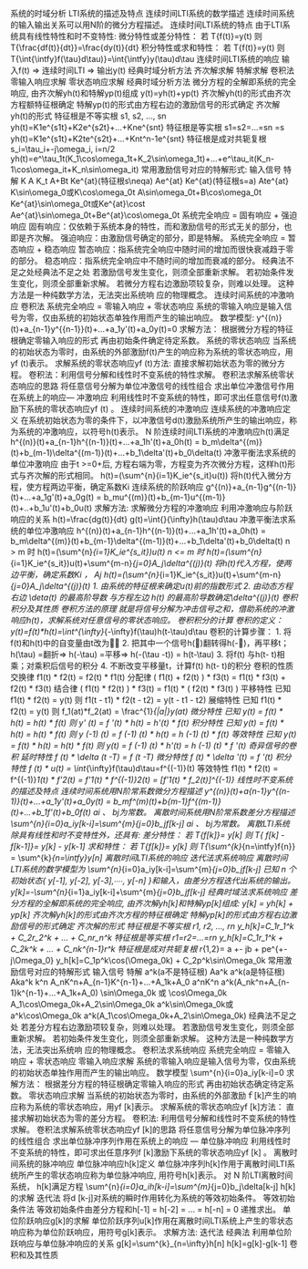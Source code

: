 系统的时域分析
  LTI系统的描述及特点
    连续时间LTI系统的数学描述
      连续时间系统的输入输出关系可以用N阶的微分方程描述。
    连续时间LTI系统的特点
      由于LTI系统具有线性特性和时不变特性:
      微分特性或差分特性：
      若 T{f(t)}=y(t)
      则 T{\frac{df(t)}{dt}}=\frac{dy(t)}{dt}
      积分特性或求和特性：
      若 T{f(t)}=y(t)
      则 T{\int{\intfy}f(\tau}d\tau)}=\int{\intfy}y(\tau)d\tau
    连续时间LTI系统的响应
      输入f(t) => 连续时间LTI => 输出y(t)
        经典时域分析方法
        齐次解求解
        特解求解
        卷积法
        零输入响应求解
        零状态响应求解
      经典时域分析方法
        微分方程的全解即系统的完全响应, 由齐次解yh(t)和特解yp(t)组成
        y(t)=yh(t)+yp(t)
        齐次解yh(t)的形式由齐次方程额特征根确定
        特解yp(t)的形式由方程右边的激励信号的形式确定
        齐次解yh(t)的形式
          特征根是不等实根 s1, s2, ..., sn
          yh(t)=K1e^{s1t}+K2e^{s2t}+...+Kne^{snt}
          特征根是等实根 s1=s2=...=sn =s
          yh(t)=K1e^{s1t}+K2te^{s2t}+...+Knt^n-1e^{snt}
          特征根是成对共轭复根 s_i=\tau_i+-j\omega_i, i=n/2
          yh(t)=e^\tau_1t(K_1\cos\omega_1t+K_2\sin\omega_1t)+...+e^\tau_it(K_n-1\cos\omega_it+K_n\sin\omega_it)
        常用激励信号对应的特解形式:
          输入信号 特解
          K A
          K_t A+Bt
          Ke^{at}(特征根s\neqa) Ae^{at}
          Ke^{at}(特征根s=a) Ate^{at}
          K\sin\omega_0或K\cos\omega_0t A\sin\omega_0t+B\cos\omega_0t
          Ke^{at}\sin\omega_0t或Ke^{at}\cost Ae^{at}\sin\omega_0t+Be^{at}\cos\omega_0t
        系统完全响应 = 固有响应 + 强迫响应
          固有响应：仅依赖于系统本身的特性，而和激励信号的形式无关的部分，也即是齐次解。
          强迫响应：由激励信号确定的部分，即是特解。
        系统完全响应 = 暂态响应 + 稳态响应
          暂态响应：指系统完全响应中随时间的增加而很快衰减趋于零的部分。
          稳态响应：指系统完全响应中不随时间的增加而衰减的部分。
        经典法不足之处经典法不足之处
          若激励信号发生变化，则须全部重新求解。
          若初始条件发生变化，则须全部重新求解。
          若微分方程右边激励项较复杂，则难以处理。
          这种方法是一种纯数学方法，无法突出系统响  应的物理概念。
          连续时间系统的冲激响应
      卷积法
        系统完全响应 = 零输入响应 + 零状态响应
        系统的零输入响应是输入信号为零，仅由系统的初始状态单独作用而产生的输出响应。
          数学模型:
            y^{(n)}(t)+a_{n-1}y^{{n-1}}(t)+...+a_1y'(t)+a_0y(t)=0
          求解方法：
            根据微分方程的特征根确定零输入响应的形式
            再由初始条件确定待定系数。
        系统的零状态响应
          当系统的初始状态为零时，由系统的外部激励f(t)产生的响应称为系统的零状态响应，用yf (t)表示。
          求解系统的零状态响应yf (t)方法:
            直接求解初始状态为零的微分方程。
            卷积法：利用信号分解和线性时不变系统的特性求解。
          卷积法求解系统零状态响应的思路
            将任意信号分解为单位冲激信号的线性组合
            求出单位冲激信号作用在系统上的响应— 冲激响应
            利用线性时不变系统的特性，即可求出任意信号f(t)激励下系统的零状态响应yf (t) 。
    连续时间系统的冲激响应
      连续系统的冲激响应定义
        在系统初始状态为零的条件下，以冲激信号d(t)激励系统所产生的输出响应，称为系统的冲激响应，以符号h(t)表示。
        N 阶连续时间LTI系统的冲激响应h(t)满足 h^{(n)}(t)+a_{n-1}h^{(n-1)}(t)+...+a_1h'(t)+a_0h(t)
          = b_m\delta^{(m)}(t)+b_(m-1)\delta^{(m-1)}(t)+...+b_1\delta'(t)+b_0\delta(t)
        冲激平衡法求系统的单位冲激响应
          由于t >=0+后,  方程右端为零，方程变为齐次微分方程，这样h(t)形式与齐次解的形式相同。
          h(t)=(\sum^{n}{i=1}K_ie^{s_it}u(t))
          将h(t)代入微分方程，使方程两边平衡，确定系数Ki
        连续系统的阶跃响应
          g^{(n)}+a_{n-1}g^{(n-1)}(t)+...+a_1g'(t)+a_0g(t)
          = b_mu^{(m)}(t)+b_{m-1}u^{(m-1)}(t)+..+b_1u'(t)+b_0u(t)
          求解方法:
            求解微分方程的冲激响应
            利用冲激响应与阶跃响应的关系
              h(t)=\frac{dg(t)}{dt} g(t)=\int{}{\infty}h(\tau)d\tau
        冲激平衡法求系统的单位冲激响应
          h^{(n)}(t)+a_{n-1}h^{(n-1)}(t)+...+a_1h'(t)+a_0h(t)
          = b_m\delta^{(m)}(t)+b_{m-1}\delta^{(m-1)}(t)+...+b_1\delta'(t)+b_0\delta(t)
          n > m 时 h(t)=(\sum^{n}_{i=1}K_ie^{s_it})u(t)
          n <= m 时 h(t)=(\sum^{n}_{i=1}K_ie^{s_it})u(t)+\sum^{m-n}_{j=0}A_j\delta^{(j)}(t)
          将h(t)代入方程，使两边平衡，确定系数Ki ， Aj
          h(t)=(\sum^{n}_{i=1}K_ie^{s_it})u(t)+\sum^{m-n}_{j=0}A_j\delta^{(j)}(t)
           1. 由系统的特征根来确定u(t)前的指数形式
           2. 由动态方程右边 \deta(t) 的最高阶导数 与方程左边 h(t) 的最高阶导数确定\delta^{(j)}(t)
 卷积积分及其性质
  卷积方法的原理
    就是将信号分解为冲击信号之和，借助系统的冲激响应h(t)，求解系统对任意信号的零状态响应。
  卷积积分的计算
    卷积的定义：
      y(t)=f(t)*h(t)=\int^{\infty}_{-\infty}f(\tau)h(t-\tau)d\tau
    卷积的计算步骤：
      1. 将f(t)和h(t)中的自变量由t改为；
      2. 把其中一个信号h()翻转得h(-)，再平移t；
          h(\tau) =翻折=> h(-\tau) =平移=> h(-(\tau -t)) = h(t-\tau)
      3. 将f(t) 与h(t- t)相乘；对乘积后信号的积分
      4. 不断改变平移量t，计算f(t) h(t- t)的积分
  卷积的性质
    交换律
      f1(t) * f2(t) =   f2(t) * f1(t)
    分配律
      ( f1(t) + f2(t) ) * f3(t) =  f1(t) * f3(t) +  f2(t) * f3(t)
    结合律
      ( f1(t) * f2(t) ) * f3(t) =  f1(t) * (  f2(t) *  f3(t)  )
    平移特性
      已知    f1(t) * f2(t) =  y(t)
      则      f1(t - t1) * f2(t - t2) =  y(t - t1 - t2)
    展缩特性
      已知    f1(t) * f2(t) =  y(t)
      则 f_1(at)*f_2(at) = \frac^{1}_{|a|}y(at)
    微分特性
     已知    y(t) = f(t) * h(t) = h(t) * f(t)
     则      y' (t) = f '(t) * h(t) = h'(t) * f(t)
   积分特性
     已知    y(t) = f(t) * h(t) = h(t) * f(t)
     则     y (-1) (t) = f (-1) (t) * h(t) = h (-1) (t) * f(t)
   等效特性
     已知    y(t) = f(t) * h(t) = h(t) * f(t)
     则     y(t) = f (-1) (t) * h'(t) = h (-1) (t) * f '(t)
   奇异信号的卷积
    延时特性   f (t) * \delta (t -T) = f (t -T)
    微分特性   f (t) * \delta '(t) = f '(t)
    积分特性   f (t) * u(t) = \int_{\infty}f(\tau)d\tau=f^{(-1)}(t)
    等效特性   f1(t) * f2(t) = f^{(-1)}_1(t) * f'_2(t) = f'_1(t) * f^{(-1)}_2(t) = [f'_1(t) * f_2(t)]^{(-1)}
  线性时不变系统的描述及特点
    连续时间系统用N阶常系数微分方程描述
      y^{(n)}(t)+a_{n-1}y^{(n-1)}(t)+...+a_1y'(t)+a_0y(t)
      = b_mf^(m)(t)+b_{m-1}f^{(m-1)}(t)+...+b_1f'(t)+b_0f(t) ai 、 bj为常数。
    离散时间系统用N阶常系数差分方程描述
      \sum^{n}_{i=0}a_iy[k-i]=\sum^{m}_{j=0}b_jf[k-j] ai 、 bj为常数。
    离散LTI系统除具有线性和时不变特性外，还具有:
      差分特性：
        若   T{f[k]}= y[k] 则    T{ f[k] -f[k-1]}= y[k] - y[k-1]
      求和特性：
        若   T{f[k]}= y[k] 则 T{\sum^{k}_{n=\intfy}f{n}} = \sum^{k}_{n=\intfy}y[n]
  离散时间LTI系统的响应
    迭代法求系统响应
      离散时间LTI系统的数学模型为
        \sum^{n}_{i=0}a_iy[k-i]=\sum^{m}_{j=0}b_jf[k-j]
      已知 n 个初始状态{ y[-1], y[-2], y[-3],∙∙∙∙, y[-n] }和输入，由差分方程迭代出系统的输出。
        y[k]=-\sum^{n}_{i=1}a_iy[k-i]+\sum^{m}_{j=0}b_jf[k-j]
    经典时域法求系统响应
      差分方程的全解即系统的完全响应, 由齐次解yh[k]和特解yp[k]组成:
        y[k] = yh[k] + yp[k]
        齐次解yh[k]的形式由齐次方程的特征根确定
        特解yp[k]的形式由方程右边激励信号的形式确定
      齐次解的形式
        特征根是不等实根 r1, r2, ..., rn
          y_h[k]=C_1r_1^k + C_2r_2^k + ... + C_nr_n^k
        特征根是等实根 r1=r2=...=rn
          y_h[k]=C_1r_1^k + C_2k^k + ... + C_nk^{n-1}r^k
        特征根是成对共轭复根 r_{1,2}= a +- jb + pe^{+-j\Omega_0}
          y_h[k]=C_1p^k\cos(\Omega_0k) + C_2p^k\sin\Omega_0k
      常用激励信号对应的特解形式
        输入信号 特解
        a^k(a不是特征根) Aa^k
        a^k(a是特征根) Aka^k
        k^n A_nK^n+A_{n-1}K^{n-1}+...+A_1k+A_0
        a^nK^n a^k(A_nk^n+A_{n-1}k^{n-1}+...+A_1k+A_0)
        \sin\Omega_0k 或 \cos\Omega_0k A_1\cos\Omega_0k+A_2\sin\Omega_0k
        a^k\sin\Omega_0k或a^k\cos\Omega_0k a^k(A_1\cos\Omega_0k+A_2\sin\Omega_0k)
      经典法不足之处
        若差分方程右边激励项较复杂，则难以处理。
        若激励信号发生变化，则须全部重新求解。
        若初始条件发生变化，则须全部重新求解。
        这种方法是一种纯数学方法，无法突出系统响  应的物理概念。
    卷积法求系统响应
      系统完全响应 = 零输入响应 + 零状态响应
      零输入响应求解
        系统的零输入响应是输入信号为零，仅由系统的初始状态单独作用而产生的输出响应。
        数学模型
          \sum^{n}{i=0}a_iy[k-i]=0
        求解方法：
          根据差分方程的特征根确定零输入响应的形式
          再由初始状态确定待定系数。
      零状态响应求解
        当系统的初始状态为零时，由系统的外部激励ｆ[k]产生的响应称为系统的零状态响应，用yf [k]表示。
        求解系统的零状态响应yf [k]方法：
          直接求解初始状态为零的差分方程。
          卷积法: 利用信号分解和线性时不变系统的特性求解。
        卷积法求解系统零状态响应yf [k]的思路
          将任意信号分解为单位脉冲序列的线性组合
          求出单位脉冲序列作用在系统上的响应 — 单位脉冲响应
          利用线性时不变系统的特性，即可求出任意序列f [k]激励下系统的零状态响应yf [k] 。
  离散时间系统的脉冲响应
    单位脉冲响应h[k]定义
      单位脉冲序列h[k]作用于离散时间LTI系统所产生的零状态响应称为单位脉冲响应, 用符号h[k]表示。
      对 N 阶LTI离散时间系统， h[k]满足方程
        \sum^{n}_{i=0}a_ih[k-i]=\sum^{m}_{j=0}b_j\delta[k-j]
    h[k]的求解
      迭代法
         将d [k-j]对系统的瞬时作用转化为系统的等效初始条件。
      等效初始条件法
        等效初始条件由差分方程和h[-1] = h[-2] = ... = h[-n] = 0 递推求出。
    单位阶跃响应g[k]的求解
      单位阶跃序列u[k]作用在离散时间LTI系统上产生的零状态响应称为单位阶跃响应，用符号g[k]表示。
      求解方法:
        迭代法
        经典法
        利用单位阶跃响应与单位脉冲响应的关系
          g[k]=\sum^{k}_{n=\infty}h[n] h[k]=g[k]-g[k-1]
 卷积和及其性质